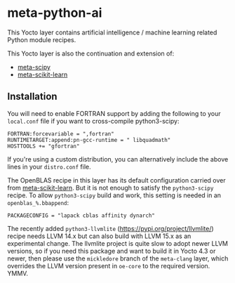 # meta-python-ai

This Yocto layer contains artificial intelligence / machine learning related Python module recipes.

This Yocto layer is also the continuation and extension of:

* [meta-scipy](https://github.com/tuxable-ltd/meta-scipy)
* [meta-scikit-learn](https://github.com/tuxable-ltd/meta-scikit-learn)

Installation
------------

You will need to enable FORTRAN support by adding the following to your
`local.conf` file if you want to cross-compile python3-scipy:

    FORTRAN:forcevariable = ",fortran"
    RUNTIMETARGET:append:pn-gcc-runtime = " libquadmath"
    HOSTTOOLS += "gfortran"

If you're using a custom distribution, you can alternatively include the
above lines in your `distro.conf` file.

The OpenBLAS recipe in this layer has its default configuration carried
over from [meta-scikit-learn](https://github.com/tuxable-ltd/meta-scikit-learn).
But it is not enough to satisfy the `python3-scipy` recipe. To allow
`python3-scipy` build and work, this setting is needed in an
`openblas_%.bbappend`:

    PACKAGECONFIG = "lapack cblas affinity dynarch"

The recently added `python3-llvmlite` (https://pypi.org/project/llvmlite/)
recipe needs LLVM 14.x but can also build with LLVM 15.x as an experimental
change. The llvmlite project is quite slow to adopt newer LLVM versions,
so if you need this package and want to build it in Yocto 4.3 or newer,
then please use the `mickledore` branch of the `meta-clang` layer, which
overrides the LLVM version present in `oe-core` to the required version. YMMV.

